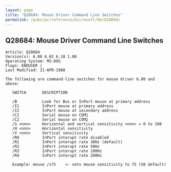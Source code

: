 ```yaml
---
layout: page
title: "Q28684: Mouse Driver Command Line Switches"
permalink: /pubs/pc/reference/microsoft/kb/Q28684/
---
```


## Q28684: Mouse Driver Command Line Switches

	Article: Q28684
	Version(s): 6.00 6.02 6.10 1.00
	Operating System: MS-DOS
	Flags: ENDUSER |
	Last Modified: 21-APR-1988
	
	The following are command-line switches for mouse driver 6.00 and above:
	
	   SWITCH       DESCRIPTION
	
	   /B           Look for Bus or InPort mouse at primary address
	   /I1          InPort mouse at primary address
	   /I2          InPort mouse at secondary address
	   /C1          Serial mouse on COM1
	   /C2          Serial mouse on COM2
	   /S <nnn>     Horizontal and vertical sensitivity <nnn> = 0 to 100
	   /H <nnn>     Horizontal sensitivity
	   /V <nnn>     Vertical sensitivity
	   /R0          InPort interupt rate disabled
	   /R1          InPort interupt rate 30Hz (default)
	   /R2          InPort interupt rate 50Hz
	   /R3          InPort interupt rate 100Hz
	   /R4          InPort interupt rate 200Hz
	
	   Example: mouse /s75    <- sets mouse sensitivity to 75 (50 default)
